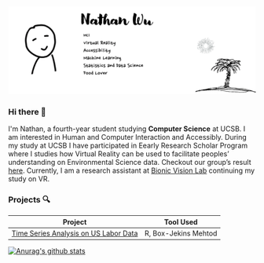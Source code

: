 ![banner](img/Banner.gif)
### Hi there 👋
I'm Nathan, a fourth-year student studying __Computer Science__ at UCSB. I am interested in Human and Computer Interaction and Accessibly. During my study at UCSB I have participated in Eearly Research Scholar Program where I studies how Virtual Reality can be used to facilitate peoples’ understanding on Environmental Science data. Checkout our group’s result [here]( https://drive.google.com/file/d/1hlMwbA6lATyMzwldB56foJHeYWUVL4B2/view). Currently, I am a research assistant at [Bionic Vision Lab](https://bionicvisionlab.org/) continuing my study on VR.


### Projects :mag:
| Project  | Tool Used|
| ------------- | ------------- |
| [Time Series Analysis on US Labor Data](https://drive.google.com/file/d/1xUrlsUtG86nmRPjmEMzZo64vhqDjBj9y/view?usp=sharing)  | R, Box-Jekins Mehtod |
<!-- 
| Content Cell  | Content Cell  |
--->

[![Anurag's github stats](https://github-readme-stats.vercel.app/api?username=nathanwoo&count_private=true)](https://github.com/nathanwoo/github-readme-stats)


<!--
**NathanWoo/NathanWoo** is a ✨ _special_ ✨ repository because its `README.md` (this file) appears on your GitHub profile.

Here are some ideas to get you started:

- 🔭 I’m currently working on ...
- 🌱 I’m currently learning ...
- 👯 I’m looking to collaborate on ...
- 🤔 I’m looking for help with ...
- 💬 Ask me about ...
- 📫 How to reach me: ...
- 😄 Pronouns: ...
- ⚡ Fun fact: ...
-->
